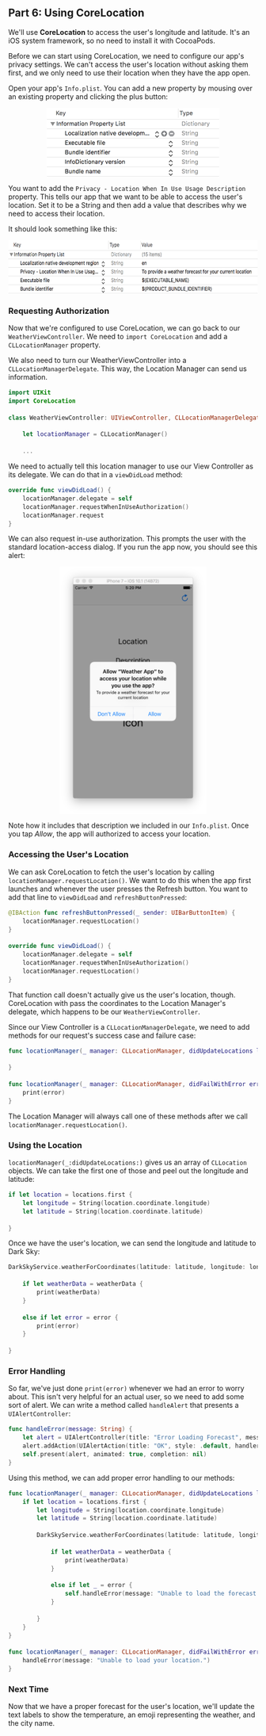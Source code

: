 ## Part 6: Using CoreLocation

We'll use **CoreLocation** to access the user's longitude and latitude. It's an iOS system framework, so no need to install it with CocoaPods. 

Before we can start using CoreLocation, we need to configure our app's privacy settings. We can't access the user's location without asking them first, and we only need to use their location when they have the app open. 

Open your app's `Info.plist`. You can add a new property by mousing over an existing property and clicking the plus button:

<p align="center"> <img src="../images/default plist.png" align="center" height="140px"> </p>

You want to add the `Privacy - Location When In Use Usage Description` property. This tells our app that we want to be able to access the user's location. Set it to be a String and then add a value that describes why we need to access their location.

It should look something like this:

<p align="center"> <img src="../images/final plist.png" align="center" height="110px"> </p>

### Requesting Authorization

Now that we're configured to use CoreLocation, we can go back to our `WeatherViewController`. We need to `import CoreLocation` and add a `CLLocationManager` property. 

We also need to turn our WeatherViewController into a `CLLocationManagerDelegate`. This way, the Location Manager can send us information.

```swift
import UIKit
import CoreLocation

class WeatherViewController: UIViewController, CLLocationManagerDelegate {
    
    let locationManager = CLLocationManager()
    
    ...
```

We need to actually tell this location manager to use our View Controller as its delegate. We can do that in a `viewDidLoad` method:

```swift
override func viewDidLoad() {
    locationManager.delegate = self
    locationManager.requestWhenInUseAuthorization()
    locationManager.request
}
```

We can also request in-use authorization. This prompts the user with the standard location-access dialog. If you run the app now, you should see this alert:

<p align="center"> <img src="../images/permission%20dialog.png" align="center" height="500px"> </p>

Note how it includes that description we included in our `Info.plist`. Once you tap *Allow*, the app will authorized to access your location.

### Accessing the User's Location

We can ask CoreLocation to fetch the user's location by calling `locationManager.requestLocation()`. We want to do this when the app first launches and whenever the user presses the Refresh button. You want to add that line to `viewDidLoad` and `refreshButtonPressed`:

```swift
@IBAction func refreshButtonPressed(_ sender: UIBarButtonItem) {
    locationManager.requestLocation()
}

override func viewDidLoad() {
    locationManager.delegate = self
    locationManager.requestWhenInUseAuthorization()
    locationManager.requestLocation()
}
```

That function call doesn't actually give us the user's location, though. CoreLocation with pass the coordinates to the Location Manager's delegate, which happens to be our `WeatherViewController`.

Since our View Controller is a `CLLocationManagerDelegate`, we need to add methods for our request's success case and failure case:

```swift
func locationManager(_ manager: CLLocationManager, didUpdateLocations locations: [CLLocation]) {
        
}
    
func locationManager(_ manager: CLLocationManager, didFailWithError error: Error) {
    print(error)
}
```

The Location Manager will always call one of these methods after we call `locationManager.requestLocation()`.

### Using the Location

`locationManager(_:didUpdateLocations:)` gives us an array of `CLLocation` objects. We can take the first one of those and peel out the longitude and latitude:

```swift
if let location = locations.first {
    let longitude = String(location.coordinate.longitude)
    let latitude = String(location.coordinate.latitude)
    
}
```

Once we have the user's location, we can send the longitude and latitude to Dark Sky:

```swift
DarkSkyService.weatherForCoordinates(latitude: latitude, longitude: longitude) { weatherData, error in
    
    if let weatherData = weatherData {
        print(weatherData)
    }
    
    else if let error = error {
        print(error)
    }
    
}
```

### Error Handling

So far, we've just done `print(error)` whenever we had an error to worry about. This isn't very helpful for an actual user, so we need to add some sort of alert. We can write a method called `handleAlert` that presents a `UIAlertController`:

```swift
func handleError(message: String) {
    let alert = UIAlertController(title: "Error Loading Forecast", message: message, preferredStyle: .alert)
    alert.addAction(UIAlertAction(title: "OK", style: .default, handler: nil))
    self.present(alert, animated: true, completion: nil)
}
```

Using this method, we can add proper error handling to our methods:

```swift
func locationManager(_ manager: CLLocationManager, didUpdateLocations locations: [CLLocation]) {
    if let location = locations.first {
        let longitude = String(location.coordinate.longitude)
        let latitude = String(location.coordinate.latitude)
        
        DarkSkyService.weatherForCoordinates(latitude: latitude, longitude: longitude) { weatherData, error in
            
            if let weatherData = weatherData {
                print(weatherData)
            }
            
            else if let _ = error {
                self.handleError(message: "Unable to load the forecast for your location.")
            }
            
        }
    }
}

func locationManager(_ manager: CLLocationManager, didFailWithError error: Error) {
    handleError(message: "Unable to load your location.")
}
```

### Next Time

Now that we have a proper forecast for the user's location, we'll update the text labels to show the temperature, an emoji representing the weather, and the city name.
